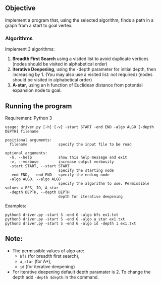 ## Objective

Implement a program that, using the selected algorithm, finds a path in a graph from a start to goal vertex.

###  Algorithms
Implement 3 algorithms:
1. **Breadth First Search** using a visited list to avoid duplicate vertices (nodes should be visited in alphabetical order)
2. **Iterative Deepening**, using the -depth parameter for initial depth, then increasing by 1. (You may also use a visited list: not required) (nodes should be visited in alphabetical order)
3. **A-star**, using an h function of Euclidean distance from potential expansion node to goal.


## Running the program

Requirement: Python 3

```
usage: driver.py [-h] [-v] -start START -end END -algo ALGO [-depth DEPTH] filename

positional arguments:
  filename              specify the input file to be read

optional arguments:
  -h, --help            show this help message and exit
  -v, --verbose         increase output verbosity
  -start START, --start START
                        specify the starting node
  -end END, --end END   specify the ending node
  -algo ALGO, --algo ALGO
                        specify the algorithm to use. Permissible values = BFS, ID, A_star
  -depth DEPTH, --depth DEPTH
                        depth for iterative deepening

```

Examples:

```
python3 driver.py -start S -end G -algo bfs ex1.txt
python3 driver.py -start S -end G -algo a_star ex1.txt
python3 driver.py -start S -end G -algo id -depth 1 ex1.txt
```

## Note:
- The permissible values of algo are:
  - `bfs` (for breadth first search),
  - `a_star` (for A*),
  - `id` (for iterative deepening)
- For iterative deepening default depth paramater is 2. To change the depth add `-depth $depth` in the command.
